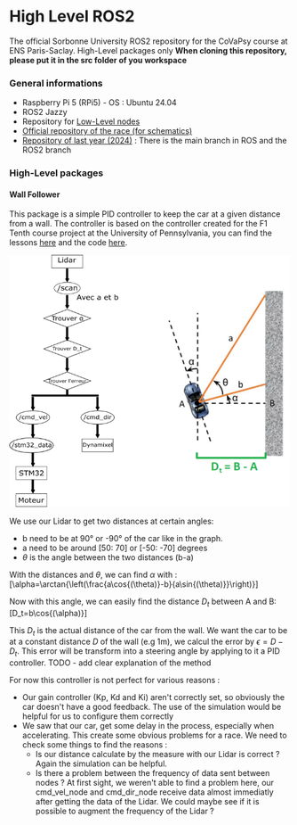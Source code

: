 # High Level ROS2
The official Sorbonne University ROS2 repository for the CoVaPsy course at ENS Paris-Saclay. High-Level packages only
**When cloning this repository, please put it in the src folder of you workspace**

### General informations
- Raspberry Pi 5 (RPi5) - OS : Ubuntu 24.04
- ROS2 Jazzy
- Repository for [Low-Level nodes](https://github.com/SU-Bolides/course_ros2)
- [Official repository of the race (for schematics)](https://github.com/ajuton-ens/CourseVoituresAutonomesSaclay.git)
- [Repository of last year (2024)](https://github.com/SU-Bolides/course_2025_slam_pkgs.git) : There is the main branch in ROS and the ROS2 branch

### High-Level packages
#### Wall Follower
This package is a simple PID controller to keep the car at a given distance from a wall. The controller is based on the controller created for the F1 Tenth course project at the University of Pennsylvania, you can find the lessons [here](https://f1tenth-coursekit.readthedocs.io/en/latest/lectures/ModuleB/lecture04.html) and the code [here](https://github.com/CL2-UWaterloo/f1tenth_ws/tree/main/src/wall_follow).

![](./images/diag_wall_follow_scheme.png)

We use our Lidar to get two distances at certain angles:
- b need to be at 90° or -90° of the car like in the graph.
- a need to be around [50: 70] or [-50: -70] degrees
- $\theta$ is the angle between the two distances (b-a)

With the distances and $\theta$, we can find $\alpha$ with :
\[\alpha=\arctan{\left(\frac{a\cos{(\theta)}-b}{a\sin{(\theta)}}\right)}\]

Now with this angle, we can easily find the distance $D_t$ between A and B:
\[D_t=b\cos{(\alpha)}\]

This $D_t$ is the actual distance of the car from the wall. We want the car to be at a constant distance $D$ of the wall (e.g 1m), we calcul the error by $\epsilon=D-D_t$. This error will be transform into a steering angle by applying to it a PID controller.
TODO - add clear explanation of the method

For now this controller is not perfect for various reasons :
- Our gain controller (Kp, Kd and Ki) aren't correctly set, so obviously the car doesn't have a good feedback. The use of the simulation would be helpful for us to configure them correctly
- We saw that our car, get some delay in the process, especially when accelerating. This create some obvious problems for a race. We need to check some things to find the reasons :
  - Is our distance calculate by the measure with our Lidar is correct ? Again the simulation can be helpful.
  - Is there a problem between the frequency of data sent between nodes ? At first sight, we weren't able to find a problem here, our cmd_vel_node and cmd_dir_node receive data almost immediatly after getting the data of the Lidar. We could maybe see if it is possible to augment the frequency of the Lidar ?
